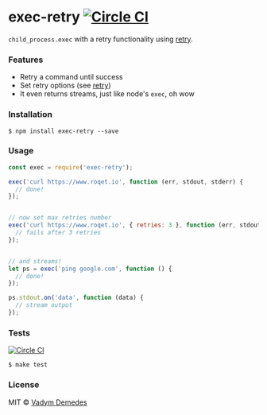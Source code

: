 # exec-retry [![Circle CI](https://circleci.com/gh/vdemedes/exec-retry.svg?style=svg)](https://circleci.com/gh/vdemedes/exec-retry)

`child_process.exec` with a retry functionality using [retry](https://npmjs.org/package/retry).


### Features

- Retry a command until success
- Set retry options (see [retry](https://www.npmjs.com/package/retry#retry-timeouts-options))
- It even returns streams, just like node's `exec`, oh wow


### Installation

```
$ npm install exec-retry --save
```


### Usage

```javascript
const exec = require('exec-retry');

exec('curl https://www.roqet.io', function (err, stdout, stderr) {
  // done!
});


// now set max retries number
exec('curl https://www.roqet.io', { retries: 3 }, function (err, stdout, stderr) {
  // fails after 3 retries
});


// and streams!
let ps = exec('ping google.com', function () {
  // done!
});

ps.stdout.on('data', function (data) {
  // stream output
});
```


### Tests

[![Circle CI](https://circleci.com/gh/vdemedes/exec-retry.svg?style=svg)](https://circleci.com/gh/vdemedes/exec-retry)

```
$ make test
```


### License

MIT © [Vadym Demedes](http://vadimdemedes.com)
